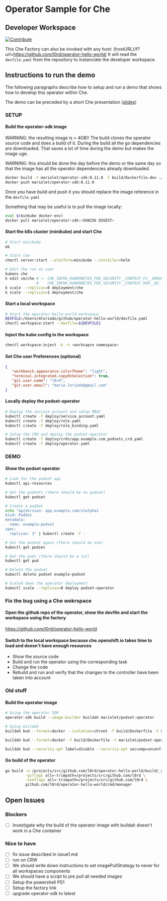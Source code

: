 # Operator Sample for Che

## Developer Workspace

[![Contribute](https://che.openshift.io/factory/resources/factory-contribute.svg)](https://che.openshift.io/f?url=https://raw.githubusercontent.com/l0rd/operator-hello-world/master/devfile.yaml)

This Che Factory can also be invoked with any host:
{hostURL}/f?url=https://github.com/l0rd/operator-hello-world/
It will read the `devfile.yaml` from the repository to instanciate the developer workspace.

## Instructions to run the demo

The following paragraphs describe how to setup and run a demo that shows how to develop this operator within Che.

The demo can be preceded by a short Che presentation ([slides](https://docs.google.com/presentation/d/19iAl2admu9fTrnVaTYxoDE43qvJ0ij9OM9NukcGyUDs/edit?usp=sharing))

### SETUP

#### Build the operator-sdk image

WARNING: the resulting image is > 4GB!! The build clones the operator source code and does a build of it. During the build all the go dependencies are downloaded. That saves a lot of time during the demo but makes the image uge.

WARNING: this should be done the day before the demo or the same day so that the image has all the operator dependencies already downloaded.

```bash
docker build -t mariolet/operator-sdk:0.11.0 -f build/Dockerfile.dev ./build
docker push mariolet/operator-sdk:0.11.0
```

Once you have build and push it you should replace the image reference in the `devfile.yaml`

Something that may be useful is to pull the image locally:

```bash
eval $(minkube docker-env)
docker pull mariolet/operator-sdk:<SHA256 DIGEST>
```

#### Start the k8s cluster (minikube) and start Che

```bash
# Start minikube
mk

# Start che
chectl server:start --platform=minikube --installer=helm

# Edit the run as user
kubens che
k edit cm/che # <- CHE_INFRA_KUBERNETES_POD_SECURITY__CONTEXT_FS__GROUP = 0
              #    CHE_INFRA_KUBERNETES_POD_SECURITY__CONTEXT_RUN__AS__USER = 0
k scale --replicas=0 deployment/che
k scale --replicas=1 deployment/che
```

#### Start a local workspace

```bash
# Start the operator-hello-world workspace
DEVFILE=/Users/mloriedo/github/operator-hello-world/devfile.yaml
chectl workspace:start --devfile=${DEVFILE}
```

#### Inject the kube config in the workspace

```bash
chectl workspace:inject -k -n <worksapce namespace>
```

#### Set Che user Preferences (optional)

```json
{
   "workbench.appearance.colorTheme": "light",
   "terminal.integrated.copyOnSelection": true,
   "git.user.name": "l0rd",
   "git.user.email": "mario.loriedo@gmail.com"
}
```

#### Locally deploy the podset-operator

```bash
# Deploy the service account and setup RBAC
kubectl create -f deploy/service_account.yaml
kubectl create -f deploy/role.yaml
kubectl create -f deploy/role_binding.yaml

# Setup the CRD and deploy the podset-operator
kubectl create -f deploy/crds/app.example.com_podsets_crd.yaml
kubectl create -f deploy/operator.yaml
```

### DEMO

#### Show the podset operator

```bash
# Look for the podset api
kubectl api-resources

# Get the podsets (there should be no podset)
kubectl get podset

# Create a podSet
echo "apiVersion: app.example.com/v1alpha1
kind: PodSet
metadata:
  name: example-podset
spec:
  replicas: 3" | kubectl create -f -

# Get the podset again (there should be one)
kubectl get podset

# Get the pods (there should be a lot)
kubectl get pod

# Delete the podset
kubectl delete podset example-podset

# Scaled down the operator deployment
kubectl scale --replicas=0 deploy podset-operator
```

### Fix the bug using a Che wokrspace

#### Open the github repo of the operator, show the devfile and start the workspace using the factory

https://github.com/l0rd/operator-hello-world

#### Switch to the local workspace because che.openshift.io takes time to load and doesn't have enough resources

- Show the source code
- Build and run the operator using the corresponding task
- Change the code
- Rebuild and run and verify that the changes to the controller have been taken into account

### Old stuff

#### Build the operator image

```bash
# Using the operator SDK
operator-sdk build --image-builder buildah mariolet/podset-operator

# Using buildah
buildah bud --format=docker --isolation=chroot -f build/Dockerfile -t mariolet/podset-operator .

buildah bud --format=docker -f build/Dockerfile -t mariolet/podset-operator .

buildah bud --security-opt label=disable --security-opt seccomp=unconfined --format=docker --isolation=chroot -f build/Dockerfile -t mariolet/podset-operator .
```

#### Go build of the operator

```bash
go build -o /projects/src/github.com/l0rd/operator-hello-world/build/_output/bin/operator-hello-world \
         -gcflags all=-trimpath=/projects/src/github.com/l0rd \
         -asmflags all=-trimpath=/projects/src/github.com/l0rd \
         github.com/l0rd/operator-hello-world/cmd/manager
```

## Open Issues

### Blockers

- [ ] Investigate why the build of the operator image with buildah doesn't work in a Che container

### Nice to have

- [ ] fix issue described in issue1.md
- [ ] run on CRW
- [ ] We should write down instructions to set imagePullStrategy to never for all workspaces components
- [ ] We should have a script to pre pull all needed images
- [ ] Setup the powershell PS1
- [ ] Setup the factory link
- [ ] upgrade operator-sdk to latest
